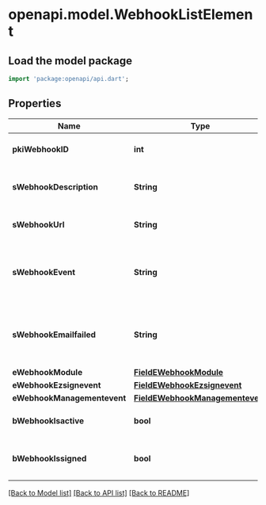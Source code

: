 # openapi.model.WebhookListElement

## Load the model package
```dart
import 'package:openapi/api.dart';
```

## Properties
Name | Type | Description | Notes
------------ | ------------- | ------------- | -------------
**pkiWebhookID** | **int** | The unique ID of the Webhook | 
**sWebhookDescription** | **String** | The description of the Webhook | 
**sWebhookUrl** | **String** | The URL of the Webhook callback | 
**sWebhookEvent** | **String** | The concatenated string to describe the Webhook event | 
**sWebhookEmailfailed** | **String** | The email that will receive the Webhook in case all attempts fail | 
**eWebhookModule** | [**FieldEWebhookModule**](FieldEWebhookModule.md) |  | 
**eWebhookEzsignevent** | [**FieldEWebhookEzsignevent**](FieldEWebhookEzsignevent.md) |  | [optional] 
**eWebhookManagementevent** | [**FieldEWebhookManagementevent**](FieldEWebhookManagementevent.md) |  | [optional] 
**bWebhookIsactive** | **bool** | Whether the Webhook is active or not | 
**bWebhookIssigned** | **bool** | Whether the requests will be signed or not | 

[[Back to Model list]](../README.md#documentation-for-models) [[Back to API list]](../README.md#documentation-for-api-endpoints) [[Back to README]](../README.md)


